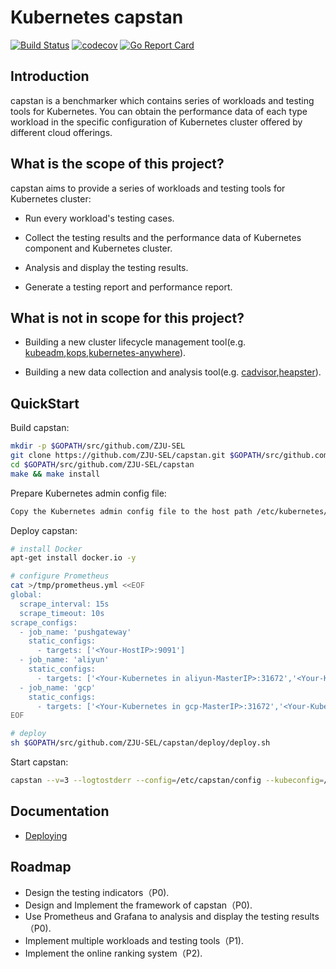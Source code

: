 # Kubernetes capstan

[![Build Status](https://travis-ci.org/ZJU-SEL/capstan.svg?branch=master)](https://travis-ci.org/ZJU-SEL/capstan)
[![codecov](https://codecov.io/gh/ZJU-SEL/capstan/branch/master/graph/badge.svg)](https://codecov.io/gh/ZJU-SEL/capstan)
[![Go Report Card](https://goreportcard.com/badge/github.com/ZJU-SEL/capstan)](https://goreportcard.com/report/github.com/ZJU-SEL/capstan)

## Introduction

capstan is a benchmarker which contains series of workloads and testing tools for Kubernetes. You can obtain the performance data of each type workload in the specific configuration of Kubernetes cluster offered by different cloud offerings.

## What is the scope of this project?

capstan aims to provide a series of workloads and testing tools for Kubernetes cluster:

- Run every workload's testing cases.

- Collect the testing results and the performance data of Kubernetes component and Kubernetes cluster.

- Analysis and display the testing results.

- Generate a testing report and performance report.

## What is not in scope for this project?

- Building a new cluster lifecycle management tool(e.g. [kubeadm](https://github.com/kubernetes/kubeadm),[kops](https://github.com/kubernetes/kops),[kubernetes-anywhere](https://github.com/kubernetes/kubernetes-anywhere)).

- Building a new data collection and analysis tool(e.g. [cadvisor](https://github.com/google/cadvisor),[heapster](https://github.com/kubernetes/heapster)).

## QuickStart

Build capstan:

```sh
mkdir -p $GOPATH/src/github.com/ZJU-SEL
git clone https://github.com/ZJU-SEL/capstan.git $GOPATH/src/github.com/ZJU-SEL/capstan
cd $GOPATH/src/github.com/ZJU-SEL/capstan
make && make install
```

Prepare Kubernetes admin config file:

```sh
Copy the Kubernetes admin config file to the host path /etc/kubernetes/admin.conf
```

Deploy capstan:

```sh
# install Docker
apt-get install docker.io -y

# configure Prometheus
cat >/tmp/prometheus.yml <<EOF
global:
  scrape_interval: 15s
  scrape_timeout: 10s
scrape_configs:
  - job_name: 'pushgateway'
    static_configs:
      - targets: ['<Your-HostIP>:9091']
  - job_name: 'aliyun'
    static_configs:
      - targets: ['<Your-Kubernetes in aliyun-MasterIP>:31672','<Your-Kubernetes in aliyun-Node1IP>:31672','<Your-Kubernetes in aliyun-Node2IP>:31672',...]
  - job_name: 'gcp'
    static_configs:
      - targets: ['<Your-Kubernetes in gcp-MasterIP>:31672','<Your-Kubernetes in gcp-Node1IP>:31672','<Your-Kubernetes in gcp-Node2IP>:31672',...]
EOF

# deploy
sh $GOPATH/src/github.com/ZJU-SEL/capstan/deploy/deploy.sh

```

Start capstan:

```sh
capstan --v=3 --logtostderr --config=/etc/capstan/config --kubeconfig=/etc/kubernetes/admin.conf &
```

## Documentation

- [Deploying](docs/deploy.md)

## Roadmap

- Design the testing indicators（P0).
- Design and Implement the framework of capstan（P0).
- Use Prometheus and Grafana to analysis and display the testing results（P0).
- Implement multiple workloads and testing tools（P1).
- Implement the online ranking system（P2).
